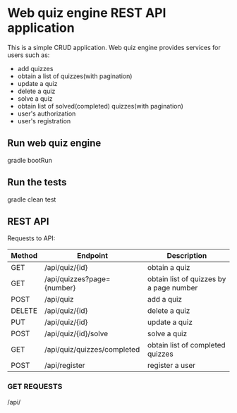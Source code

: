 # Web quiz engine REST API application

This is a simple CRUD application.
Web quiz engine provides services for users such as:
* add quizzes
* obtain a list of quizzes(with pagination)
* update a quiz
* delete a quiz
* solve a quiz
* obtain list of solved(completed) quizzes(with pagination)
* user's authorization
* user's registration

## Run web quiz engine

gradle bootRun

## Run the tests

gradle clean test

## REST API 

Requests to API:

Method        | Endpoint          |Description|
------------- | -------------      |-----------|
GET           | /api/quiz/{id}     |obtain a quiz  
GET  | /api/quizzes?page={number}  |obtain list of quizzes by a page number
POST  | /api/quiz                  |add a quiz
DELETE  | /api/quiz/{id}           |delete a quiz
PUT  | /api/quiz/{id}              |update a quiz
POST  | /api/quiz/{id}/solve       |solve a quiz
GET  | /api/quiz/quizzes/completed |obtain list of completed quizzes
POST | /api/register               |register a user

### GET REQUESTS

/api/

